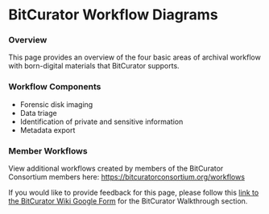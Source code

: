 BitCurator Workflow Diagrams
============================





### Overview

This page provides an overview of the four basic areas of archival workflow with born-digital materials that BitCurator supports.  


### Workflow Components

* Forensic disk imaging
* Data triage
* Identification of private and sensitive information
* Metadata export

### Member Workflows

View additional workflows created by members of the BitCurator Consortium members here: <https://bitcuratorconsortium.org/workflows>







 If you would like to provide feedback for this page, please follow this [link to the BitCurator Wiki Google Form](https://docs.google.com/forms/d/e/1FAIpQLSfbGxcijN4d7OXzhZrKUoKBYrP3UV4X7XfVBf2DxHn-LBF8kQ/viewform?usp=sf_link) for the BitCurator Walkthrough section.


